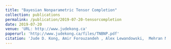 ```yaml
---
title: "Bayesian Nonparametric Tensor Completion"
collection: publications
permalink: /publication/2019-07-20-tensorcompletion
date: 2019-07-20
venue: 'URL: http://www.judekong.ca'
paperurl: 'http://www.judekong.ca/files/TNBNP.pdf'
citation: 'Jude D. Kong, Amir Forouzandeh , Alex Lewandowski,  Mehran Mahmoudi, and Gian Matharu. (2019). "Bayesian Nonparametric Tensor Completion"'
---
```

